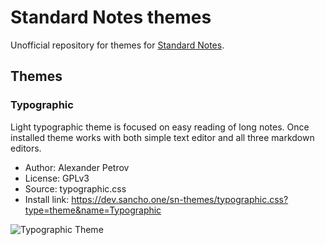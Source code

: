 # Standard Notes themes

Unofficial repository for themes for [Standard Notes](https://standardnotes.org/).

## Themes

### Typographic

Light typographic theme is focused on easy reading of long notes. Once installed theme works with both simple text editor and all three markdown editors.

- Author: Alexander Petrov
- License: GPLv3
- Source: typographic.css
- Install link: https://dev.sancho.one/sn-themes/typographic.css?type=theme&name=Typographic

![Typographic Theme](https://github.com/sancho-one/sn-themes/blob/master/images/typographic-screenshot.png)

